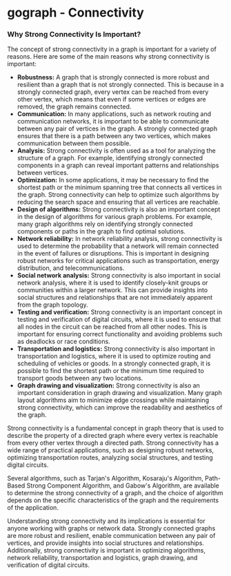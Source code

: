 # gograph - Connectivity

### Why Strong Connectivity Is Important?
The concept of strong connectivity in a graph is important for a variety of reasons. Here are some of the
main reasons why strong connectivity is important:
- **Robustness:** A graph that is strongly connected is more robust and resilient than a graph that is not
  strongly connected. This is because in a strongly connected graph, every vertex can be reached from every 
  other vertex, which means that even if some vertices or edges are removed, the graph remains connected.
- **Communication:** In many applications, such as network routing and communication networks, it is important
  to be able to communicate between any pair of vertices in the graph. A strongly connected graph ensures that 
  there is a path between any two vertices, which makes communication between them possible.
- **Analysis:** Strong connectivity is often used as a tool for analyzing the structure of a graph. For example, 
  identifying strongly connected components in a graph can reveal important patterns and relationships between vertices.
- **Optimization:** In some applications, it may be necessary to find the shortest path or the minimum spanning 
  tree that connects all vertices in the graph. Strong connectivity can help to optimize such algorithms by 
  reducing the search space and ensuring that all vertices are reachable.
- **Design of algorithms:** Strong connectivity is also an important concept in the design of algorithms for 
  various graph problems. For example, many graph algorithms rely on identifying strongly connected components 
  or paths in the graph to find optimal solutions.
- **Network reliability:** In network reliability analysis, strong connectivity is used to determine the
  probability that a network will remain connected in the event of failures or disruptions. This is important
  in designing robust networks for critical applications such as transportation, energy distribution, and 
  telecommunications.
- **Social network analysis:** Strong connectivity is also important in social network analysis, where it is
  used to identify closely-knit groups or communities within a larger network. This can provide insights into
  social structures and relationships that are not immediately apparent from the graph topology.
- **Testing and verification:** Strong connectivity is an important concept in testing and verification of digital
  circuits, where it is used to ensure that all nodes in the circuit can be reached from all other nodes. 
  This is important for ensuring correct functionality and avoiding problems such as deadlocks or race conditions.
- **Transportation and logistics:** Strong connectivity is also important in transportation and logistics, 
  where it is used to optimize routing and scheduling of vehicles or goods. In a strongly connected graph, 
  it is possible to find the shortest path or the minimum time required to transport goods between any two locations.
- **Graph drawing and visualization:** Strong connectivity is also an important consideration in graph drawing and 
  visualization. Many graph layout algorithms aim to minimize edge crossings while maintaining strong connectivity,
  which can improve the readability and aesthetics of the graph.

Strong connectivity is a fundamental concept in graph theory that is used to describe the property of a
directed graph where every vertex is reachable from every other vertex through a directed path. Strong 
connectivity has a wide range of practical applications, such as designing robust networks, optimizing
transportation routes, analyzing social structures, and testing digital circuits.

Several algorithms, such as Tarjan's Algorithm, Kosaraju's Algorithm, Path-Based Strong Component Algorithm,
and Gabow's Algorithm, are available to determine the strong connectivity of a graph, and the choice of
algorithm depends on the specific characteristics of the graph and the requirements of the application.

Understanding strong connectivity and its implications is essential for anyone working with graphs or 
network data. Strongly connected graphs are more robust and resilient, enable communication between 
any pair of vertices, and provide insights into social structures and relationships. Additionally, 
strong connectivity is important in optimizing algorithms, network reliability, transportation and 
logistics, graph drawing, and verification of digital circuits.